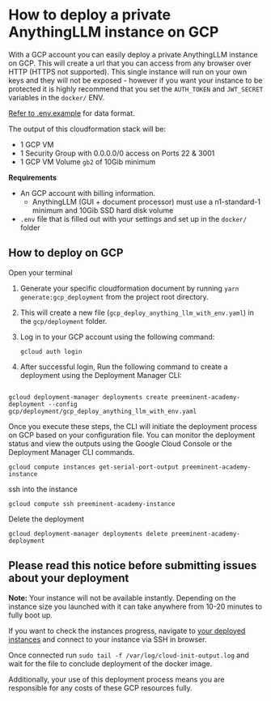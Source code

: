# How to deploy a private AnythingLLM instance on GCP

With a GCP account you can easily deploy a private AnythingLLM instance on GCP. This will create a url that you can access from any browser over HTTP (HTTPS not supported). This single instance will run on your own keys and they will not be exposed - however if you want your instance to be protected it is highly recommend that you set the `AUTH_TOKEN` and `JWT_SECRET` variables in the `docker/` ENV.

[Refer to .env.example](../../../docker/HOW_TO_USE_DOCKER.md) for data format.

The output of this cloudformation stack will be:
- 1 GCP VM
- 1 Security Group with 0.0.0.0/0 access on Ports 22 & 3001
- 1 GCP VM Volume `gb2` of 10Gib minimum

**Requirements**
- An GCP account with billing information.
  - AnythingLLM (GUI + document processor) must use a n1-standard-1 minimum and 10Gib SSD hard disk volume
- `.env` file that is filled out with your settings and set up in the `docker/` folder

## How to deploy on GCP
Open your terminal
1. Generate your specific cloudformation document by running `yarn generate:gcp_deployment` from the project root directory.
2. This will create a new file (`gcp_deploy_anything_llm_with_env.yaml`) in the `gcp/deployment` folder.
3. Log in to your GCP account using the following command:
    ```
    gcloud auth login 
    ```

4. After successful login, Run the following command to create a deployment using the Deployment Manager CLI:

  ```

  gcloud deployment-manager deployments create preeminent-academy-deployment --config gcp/deployment/gcp_deploy_anything_llm_with_env.yaml

  ```

Once you execute these steps, the CLI will initiate the deployment process on GCP based on your configuration file. You can monitor the deployment status and view the outputs using the Google Cloud Console or the Deployment Manager CLI commands.

```
gcloud compute instances get-serial-port-output preeminent-academy-instance 
```

ssh into the instance

```
gcloud compute ssh preeminent-academy-instance 
```

Delete the deployment
```
gcloud deployment-manager deployments delete preeminent-academy-deployment 
```

## Please read this notice before submitting issues about your deployment

**Note:** 
Your instance will not be available instantly. Depending on the instance size you launched with it can take anywhere from 10-20 minutes to fully boot up.

If you want to check the instances progress, navigate to [your deployed instances](https://console.cloud.google.com/compute/instances) and connect to your instance via SSH in browser.

Once connected run `sudo tail -f /var/log/cloud-init-output.log` and wait for the file to conclude deployment of the docker image.


Additionally, your use of this deployment process means you are responsible for any costs of these GCP resources fully.
